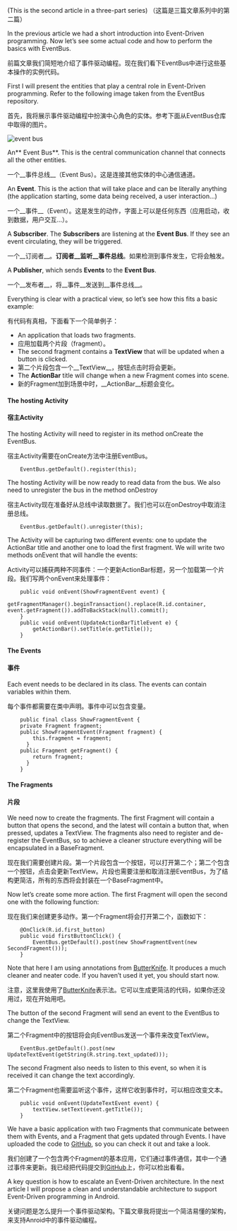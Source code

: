 (This is the second article in a three-part series)
（这篇是三篇文章系列中的第二篇）

In the previous article we had a short introduction into Event-Driven programming. Now let’s see some actual code and how to perform the basics with EventBus.

前篇文章我们简短地介绍了事件驱动编程。现在我们看下EventBus中进行这些基本操作的实例代码。

First I will present the entities that play a central role in Event-Driven programming. Refer to the following image taken from the EventBus repository.

首先，我将展示事件驱动编程中扮演中心角色的实体。参考下面从EventBus仓库中取得的图片。

![event bus](https://d262ilb51hltx0.cloudfront.net/max/2000/1*h9fw9-AbGIqjEskbK-Rf6A.png)

An** Event Bus**. This is the central communication channel that connects all the other entities.

一个__事件总线__（Event Bus）。这是连接其他实体的中心通信通道。

An **Event**. This is the action that will take place and can be literally anything (the application starting, some data being received, a user interaction…)

一个__事件__（Event）。这是发生的动作，字面上可以是任何东西（应用启动，收到数据，用户交互...）。

A **Subscriber**. The **Subscribers** are listening at the **Event Bus**. If they see an event circulating, they will be triggered.

一个__订阅者__。__订阅者__监听__事件总线__。如果检测到事件发生，它将会触发。

A **Publisher**, which sends **Events** to the **Event Bus**.

一个__发布者__，将__事件__发送到__事件总线__。

Everything is clear with a practical view, so let’s see how this fits a basic example:

有代码有真相，下面看下一个简单例子：

*   An application that loads two fragments.
*   应用加载两个片段（fragment）。
*   The second fragment contains a **TextView** that will be updated when a button is clicked.
*   第二个片段包含一个__TextView__，按钮点击时将会更新。
*   The **ActionBar** title will change when a new Fragment comes into scene.
*   新的Fragment加到场景中时，__ActionBar__标题会变化。

#### The hosting Activity
#### 宿主Activity

The hosting Activity will need to register in its method onCreate the EventBus.

宿主Activity需要在onCreate方法中注册EventBus。

        EventBus.getDefault().register(this);

The hosting Activity will be now ready to read data from the bus. We also need to unregister the bus in the method onDestroy

宿主Activity现在准备好从总线中读取数据了。我们也可以在onDestroy中取消注册总线。

        EventBus.getDefault().unregister(this);

The Activity will be capturing two different events: one to update the ActionBar title and another one to load the first fragment. We will write two methods onEvent that will handle the events:

Activity可以捕获两种不同事件：一个更新ActionBar标题，另一个加载第一个片段。我们写两个onEvent来处理事件：

        public void onEvent(ShowFragmentEvent event) {
            getFragmentManager().beginTransaction().replace(R.id.container, event.getFragment()).addToBackStack(null).commit();
        }
        public void onEvent(UpdateActionBarTitleEvent e) {
            getActionBar().setTitle(e.getTitle()); 
        }

#### The Events
#### 事件

Each event needs to be declared in its class. The events can contain variables within them.

每个事件都需要在类中声明。事件中可以包含变量。

        public final class ShowFragmentEvent {
        private Fragment fragment;
        public ShowFragmentEvent(Fragment fragment) {
            this.fragment = fragment;
          }
        public Fragment getFragment() {
            return fragment;
          }
        }

#### The Fragments
#### 片段

We need now to create the fragments. The first Fragment will contain a button that opens the second, and the latest will contain a button that, when pressed, updates a TextView. The fragments also need to register and de-register the EventBus, so to achieve a cleaner structure everything will be encapsulated in a BaseFragment.

现在我们需要创建片段。第一个片段包含一个按钮，可以打开第二个；第二个包含一个按钮，点击会更新TextView。片段也需要注册和取消注册EventBus，为了结构更简洁，所有的东西将会封装在一个BaseFragment中。

Now let’s create some more action. The first Fragment will open the second one with the following function:

现在我们来创建更多动作。第一个Fragment将会打开第二个，函数如下：

        @OnClick(R.id.first_button)
        public void firstButtonClick() {
            EventBus.getDefault().post(new ShowFragmentEvent(new SecondFragment()));
        }

Note that here I am using annotations from [ButterKnife](https://github.com/JakeWharton/butterknife). It produces a much cleaner and neater code. If you haven’t used it yet, you should start now.

注意，这里我使用了[ButterKnife](https://github.com/JakeWharton/butterknife)表示法。它可以生成更简洁的代码，如果你还没用过，现在开始用吧。

The button of the second Fragment will send an event to the EventBus to change the TextView.

第二个Fragment中的按钮将会向EventBus发送一个事件来改变TextView。

        EventBus.getDefault().post(new UpdateTextEvent(getString(R.string.text_updated)));

The second Fragment also needs to listen to this event, so when it is received it can change the text accordingly.

第二个Fragment也需要监听这个事件，这样它收到事件时，可以相应改变文本。

        public void onEvent(UpdateTextEvent event) {
            textView.setText(event.getTitle()); 
        }

We have a basic application with two Fragments that communicate between them with Events, and a Fragment that gets updated through Events. I have uploaded the code to [GitHub](https://github.com/kikoso/eventbus-sample), so you can check it out and take a look.

我们创建了一个包含两个Fragment的基本应用，它们通过事件通信，其中一个通过事件来更新。我已经把代码提交到[GitHub](https://github.com/kikoso/eventbus-sample)上，你可以检出看看。

A key question is how to escalate an Event-Driven architecture. In the next article I will propose a clean and understandable architecture to support Event-Driven programming in Android.

关键问题是怎么提升一个事件驱动架构。下篇文章我将提出一个简洁易懂的架构，来支持Anroid中的事件驱动编程。